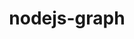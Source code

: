 ---
layout: default
title: nodejs-graph
name: nodejs-graph
fullname: ibm-cds-labs/nodejs-graph
description: A shallow wrapper for IBM Graph
watchers: 3
stars: 3
forks: 3
languages: 
  - JavaScript

tech: 
  - Graph Data Store

level: undefined
giturl: https://github.com/ibm-cds-labs/nodejs-graph
---